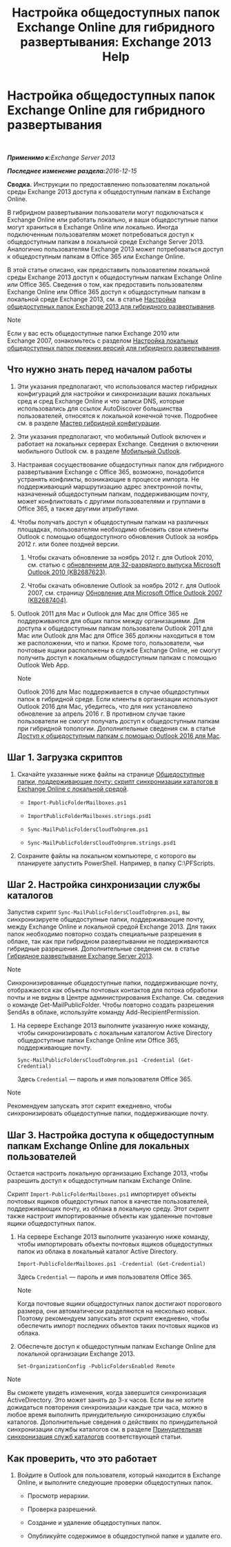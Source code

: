 ﻿---
title: 'Настройка общедоступных папок Exchange Online для гибридного развертывания: Exchange 2013 Help'
TOCTitle: Настройка общедоступных папок Exchange Online для гибридного развертывания
ms:assetid: d979edb3-967b-4431-8beb-0c236bf7f56d
ms:mtpsurl: https://technet.microsoft.com/ru-ru/library/Mt729076(v=EXCHG.150)
ms:contentKeyID: 72768733
ms.date: 04/30/2018
mtps_version: v=EXCHG.150
ms.translationtype: HT
---

# Настройка общедоступных папок Exchange Online для гибридного развертывания

 

_<strong>Применимо к:</strong>Exchange Server 2013_

_<strong>Последнее изменение раздела:</strong>2016-12-15_

**Сводка.** Инструкции по предоставлению пользователям локальной среды Exchange 2013 доступа к общедоступным папкам в Exchange Online.

В гибридном развертывании пользователи могут подключаться к Exchange Online или работать локально, и ваши общедоступные папки могут храниться в Exchange Online или локально. Иногда подключенным пользователям может потребоваться доступ к общедоступным папкам в локальной среде Exchange Server 2013. Аналогично пользователям Exchange 2013 может потребоваться доступ к общедоступным папкам в Office 365 или Exchange Online.

В этой статье описано, как предоставить пользователям локальной среды Exchange 2013 доступ к общедоступным папкам Exchange Online или Office 365. Сведения о том, как предоставить пользователям Exchange Online или Office 365 доступ к общедоступным папкам в локальной среде Exchange 2013, см. в статье [Настройка общедоступных папок Exchange 2013 для гибридного развертывания](configure-exchange-2013-public-folders-for-a-hybrid-deployment-exchange-2013-help.md).

> [!NOTE]
> Если у вас есть общедоступные папки Exchange 2010 или Exchange 2007, ознакомьтесь с разделом <a href="configure-legacy-on-premises-public-folders-for-a-hybrid-deployment-exchange-2013-help.md">Настройка локальных общедоступных папок прежних версий для гибридного развертывания</a>.


## Что нужно знать перед началом работы

1.  Эти указания предполагают, что использовался мастер гибридных конфигураций для настройки и синхронизации ваших локальных сред и сред Exchange Online и что записи DNS, которые использовались для ссылок AutoDiscover большинства пользователей, относятся к локальной конечной точке. Подробнее см. в разделе [Мастер гибридной конфигурации](hybrid-configuration-wizard-exchange-2013-help.md).

2.  Эти указания предполагают, что мобильный Outlook включен и работает на локальных серверах Exchange. Сведения о включении мобильного Outlook см. в разделе [Мобильный Outlook](https://technet.microsoft.com/ru-ru/library/bb123741\(v=exchg.150\)).

3.  Настраивая сосуществование общедоступных папок для гибридного развертывания Exchange с Office 365, возможно, понадобится устранять конфликты, возникающие в процессе импорта. Не поддерживающий маршрутизацию адрес электронной почты, назначенный общедоступным папкам, поддерживающим почту, может конфликтовать с другими пользователями и группами в Office 365, а также другими атрибутами.

4.  Чтобы получать доступ к общедоступным папкам на различных площадках, пользователям необходимо обновить свои клиенты Outlook с помощью общедоступного обновления Outlook за ноябрь 2012 г. или более поздней версии.
    
    1.  Чтобы скачать обновление за ноябрь 2012 г. для Outlook 2010, см. статью с [обновлением для 32-разрядного выпуска Microsoft Outlook 2010 (KB2687623)](https://www.microsoft.com/ru-ru/download/details.aspx?id=35702).
    
    2.  Чтобы скачать обновление Outlook за ноябрь 2012 г. для Outlook 2007, см. страницу [Обновление для Microsoft Office Outlook 2007 (KB2687404)](https://www.microsoft.com/ru-ru/download/details.aspx?id=35718).

5.  Outlook 2011 для Mac и Outlook для Mac для Office 365 не поддерживаются для общих папок между организациями. Для доступа к общедоступным папкам пользователи Outlook 2011 для Mac или Outlook для Mac для Office 365 должны находиться в том же расположении, что и папки. Кроме того, пользователи, чьи почтовые ящики расположены в службе Exchange Online, не смогут получить доступ к локальным общедоступным папкам с помощью Outlook Web App.
    
    > [!NOTE]
    > Outlook 2016 для Mac поддерживается в случае общедоступных папок в гибридной среде. Если клиенты в организации используют Outlook 2016 для Mac, убедитесь, что для них установлено обновление за апрель 2016 г. В противном случае такие пользователи не смогут получать доступ к общедоступным папкам при гибридной топологии. Дополнительные сведения см. в статье <a href="https://technet.microsoft.com/ru-ru/library/mt788631(v=exchg.150)">Доступ к общедоступным папкам с помощью Outlook 2016 для Mac</a>.


## Шаг 1. Загрузка скриптов

1.  Скачайте указанные ниже файлы на странице [Общедоступные папки, поддерживающие почту: скрипт синхронизации каталогов в Exchange Online с локальной средой](https://go.microsoft.com/fwlink/p/?linkid=797795).
    
      - `Import-PublicFolderMailboxes.ps1`
    
      - `ImportPublicFolderMailboxes.strings.psd1`
    
      - `Sync-MailPublicFoldersCloudToOnprem.ps1`
    
      - `Sync-MailPublicFoldersCloudToOnprem.strings.psd1`

2.  Сохраните файлы на локальном компьютере, с которого вы планируете запустить PowerShell. Например, в папку C:\\PFScripts.

## Шаг 2. Настройка синхронизации службы каталогов

Запустив скрипт `Sync-MailPublicFoldersCloudToOnprem.ps1`, вы синхронизируете общедоступные папки, поддерживающие почту, между Exchange Online и локальной средой Exchange 2013. Для таких папок необходимо повторно создать специальные разрешения в облаке, так как при гибридном развертывании не поддерживаются гибридные разрешения. Дополнительные сведения см. в статье [Гибридное развертывание Exchange Server 2013](exchange-server-hybrid-deployments-exchange-2013-help.md).

> [!NOTE]
> Синхронизированные общедоступные папки, поддерживающие почту, отображаются как объекты почтовых контактов для потока обработки почты и не видны в Центре администрирования Exchange. См. сведения о команде Get-MailPublicFolder. Чтобы повторно создать разрешения SendAs в облаке, используйте команду Add-RecipientPermission.


1.  На сервере Exchange 2013 выполните указанную ниже команду, чтобы синхронизировать с локальным каталогом Active Directory общедоступные папки Exchange Online или Office 365, поддерживающие почту.
    
        Sync-MailPublicFoldersCloudToOnprem.ps1 -Credential (Get-Credential)
    
    Здесь `Credential` — пароль и имя пользователя Office 365.

> [!NOTE]
> Рекомендуем запускать этот скрипт ежедневно, чтобы синхронизировать общедоступные папки, поддерживающие почту.


## Шаг 3. Настройка доступа к общедоступным папкам Exchange Online для локальных пользователей

Остается настроить локальную организацию Exchange 2013, чтобы разрешить доступ к общедоступным папкам Exchange Online.

Скрипт `Import-PublicFolderMailboxes.ps1` импортирует объекты почтовых ящиков общедоступных папок в качестве пользователей, поддерживающих почту, из облака в локальную среду. Этот скрипт также настроит импортированные объекты как удаленные почтовые ящики общедоступных папок.

1.  На сервере Exchange 2013 выполните указанную ниже команду, чтобы импортировать объекты почтовых ящиков общедоступных папок из облака в локальный каталог Active Directory.
    
        Import-PublicFolderMailboxes.ps1 -Credential (Get-Credential)
    
    Здесь `Credential` — пароль и имя пользователя Office 365.
    
    > [!NOTE]
    > Когда почтовые ящики общедоступных папок достигают порогового размера, они автоматически разделяются на несколько новых. Поэтому рекомендуем запускать этот скрипт ежедневно, чтобы обеспечить импорт последних объектов таких почтовых ящиков из облака.


2.  Обеспечьте доступ к общедоступным папкам Exchange Online для локальной организации Exchange 2013.
    
        Set-OrganizationConfig -PublicFoldersEnabled Remote

> [!NOTE]
> Вы сможете увидеть изменения, когда завершится синхронизация ActiveDirectory. Это может занять до 3-х часов. Если вы не хотите дожидаться повторения синхронизации каждые три часа, можно в любое время выполнить принудительную синхронизацию службы каталогов. Дополнительные сведения о действиях по принудительной синхронизации службы каталогов см. в разделе <a href="http://technet.microsoft.com/ru-ru/library/jj151771.aspx">Принудительная синхронизация служб каталогов</a> соответствующей статьи.


## Как проверить, что это работает

1.  Войдите в Outlook для пользователя, который находится в Exchange Online, и выполните следующие проверки общедоступных папок.
    
      - Просмотр иерархии.
    
      - Проверка разрешений.
    
      - Создание и удаление общедоступных папок.
    
      - Опубликуйте содержимое в общедоступной папке и удалите его.

